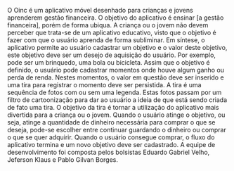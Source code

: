 O Oinc é um aplicativo móvel desenhado para crianças e jovens aprenderem gestão financeira. O objetivo do aplicativo é ensinar [a gestão financeira], porém de forma ubiqua. A criança ou o jovem não devem perceber que trata-se de um aplicativo educativo, visto que o objetivo é fazer com que o usuário aprenda de forma subliminar. Em síntese, o aplicativo permite ao usuário cadastrar um objetivo e o valor deste objetivo, este objetivo deve ser um desejo de aquisição do usuário. Por exemplo, pode ser um brinquedo, uma bola ou bicicleta. Assim que o objetivo é definido, o usuário pode cadastrar momentos onde houve algum ganho ou perda de renda. Nestes momentos, o valor em questão deve ser inserido e uma tira para registrar o momento deve ser persistida. A tira é uma sequência de fotos com  ou sem uma legenda. Estas fotos passam por um filtro de cartoonização para dar ao usuário a ideia de que está sendo criada de fato uma tira. O objetivo da tira é tornar a utilização do aplicativo mais divertida para a criança ou o jovem. Quando o usuário atinge o objetivo, ou seja, atinge a quantidade de dinheiro necessária para comprar o que se deseja, pode-se escolher entre continuar guardando o dinheiro ou comprar o que se quer adquirir. Quando o usuário consegue comprar, o fluxo do aplicativo termina e um novo objetivo deve ser cadastrado. A equipe de desenvolvimento foi composta pelos bolsistas Eduardo Gabriel Velho, Jeferson Klaus e Pablo Gilvan Borges.